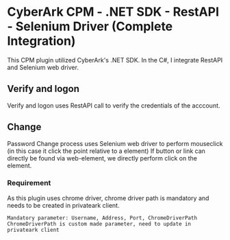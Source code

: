 # CyberArk CPM - .NET SDK - RestAPI - Selenium Driver (Complete Integration)
This CPM plugin utilized CyberArk's .NET SDK. In the C#, I integrate RestAPI and Selenium web driver. 

## Verify and logon
Verify and logon uses RestAPI call to verify the credentials of the acccount.

## Change
Password Change process uses Selenium web driver to perform mouseclick (in this case it click the point relative to a element)
If button or link can directly be found via web-element, we directly perform click on the element.

### Requirement
As this plugin uses chrome driver, chrome driver path is mandatory and needs to be created in privateark client.
```
Mandatory parameter: Username, Address, Port, ChromeDriverPath
ChromeDriverPath is custom made parameter, need to update in privateark client
```
